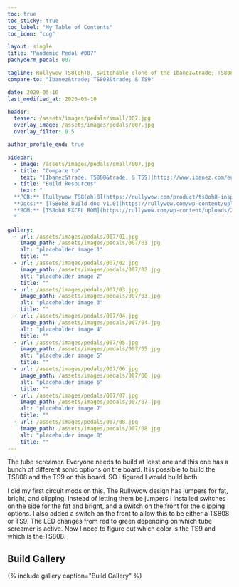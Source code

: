 ```yaml
---
toc: true
toc_sticky: true
toc_label: "My Table of Contents"
toc_icon: "cog"

layout: single
title: "Pandemic Pedal #007"
pachyderm_pedal: 007

tagline: Rullywow TS8(oh)8, switchable clone of the Ibanez&trade; TS808&trade; & TS9
compare-to: "Ibanez&trade; TS808&trade; & TS9"

date: 2020-05-10
last_modified_at: 2020-05-10

header:
  teaser: /assets/images/pedals/small/007.jpg
  overlay_image: /assets/images/pedals/007.jpg
  overlay_filter: 0.5

author_profile_end: true

sidebar:
  - image: /assets/images/pedals/small/007.jpg
  - title: "Compare to"
    text: "[Ibanez&trade; TS808&trade; & TS9](https://www.ibanez.com/eu/products/detail/ts808_99.html)"
  - title: "Build Resources"
    text: "
  **PCB:** [Rullywow TS8(oh)8](https://rullywow.com/product/ts8oh8-inspired-ibanez-ts808-ts9/)<br>
  **Docs:** [TS8oh8 build doc v1.0](https://rullywow.com/wp-content/uploads/2015/04/TS8oh8-build-doc-v1.0.pdf)<br>
  **BOM:** [TS8oh8 EXCEL BOM](https://rullywow.com/wp-content/uploads/2014/05/TS808-EXCEL-BOM-v3.xlsx)<br>
  "

gallery:
  - url: /assets/images/pedals/007/01.jpg
    image_path: /assets/images/pedals/007/01.jpg
    alt: "placeholder image 1"
    title: ""
  - url: /assets/images/pedals/007/02.jpg
    image_path: /assets/images/pedals/007/02.jpg
    alt: "placeholder image 2"
    title: ""
  - url: /assets/images/pedals/007/03.jpg
    image_path: /assets/images/pedals/007/03.jpg
    alt: "placeholder image 3"
    title: ""
  - url: /assets/images/pedals/007/04.jpg
    image_path: /assets/images/pedals/007/04.jpg
    alt: "placeholder image 4"
    title: ""
  - url: /assets/images/pedals/007/05.jpg
    image_path: /assets/images/pedals/007/05.jpg
    alt: "placeholder image 5"
    title: ""
  - url: /assets/images/pedals/007/06.jpg
    image_path: /assets/images/pedals/007/06.jpg
    alt: "placeholder image 6"
    title: ""
  - url: /assets/images/pedals/007/07.jpg
    image_path: /assets/images/pedals/007/07.jpg
    alt: "placeholder image 7"
    title: ""
  - url: /assets/images/pedals/007/08.jpg
    image_path: /assets/images/pedals/007/08.jpg
    alt: "placeholder image 8"
    title: ""
---
```


The tube screamer. Everyone needs to build at least one and this one has a bunch of different sonic options on the board. It is possible to build the TS808 and the TS9 on this board. SO I figured I would build both.

I did my first circuit mods on this. The Rullywow design has jumpers for fat, bright, and clipping. Instead of letting them be jumpers I installed switches on the side for the fat and bright, and a switch on the front for the clipping options. I also added a switch on the front to allow this to be either a TS808 or TS9. The LED changes from red to green depending on which tube screamer is active. Now I need to figure out which color is the TS9 and which is the TS808.

## Build Gallery

{% include gallery caption="Build Gallery" %}

